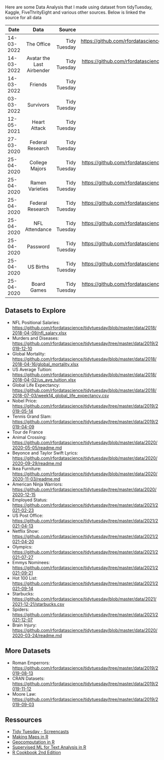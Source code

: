 Here are some Data Analysis that I made using dataset from tidyTuesday, Kaggle, FiveThrityEight 
and various other sources. Below is linked the source for all data

| Date        | Data                      | Source                    | Link                                                                             |
| ----------- | :----------------------:  | ------------------------: | ---------------------------:                                                     |
| 14-03-2022  | The Office                | Tidy Tuesday              | https://github.com/rfordatascience/tidytuesday/blob/master/data/2020/2020-03-17/ |
| 14-03-2022  | Avatar the Last Airbender | Tidy Tuesday              | https://github.com/rfordatascience/tidytuesday/tree/master/data/2020/2020-08-11  |
| 14-03-2022  | Friends                   | Tidy Tuesday              |                                                                                  |
| 03-03-2022  | Survivors                 | Tidy Tuesday              |                                                                                  |
| 12-05-2021  | Heart Attack              | Tidy Tuesday              |                                                                                  |
| 27-03-2020  | Federal Research          | Tidy Tuesday              |                                                                                  |
| 25-04-2020  | College Majors            | Tidy Tuesday              | https://github.com/rfordatascience/tidytuesday/tree/master/data/2018/2018-10-16  |
| 25-04-2020  | Ramen Varieties           | Tidy Tuesday              | https://github.com/rfordatascience/tidytuesday/tree/master/data/2018/2018-10-02  |
| 25-04-2020  | Federal Research          | Tidy Tuesday              | https://github.com/rfordatascience/tidytuesday/tree/master/data/2019/2019-02-12  |
| 25-04-2020  | NFL Attendance            | Tidy Tuesday              | https://github.com/rfordatascience/tidytuesday/tree/master/data/2020/2020-02-04  |
| 25-04-2020  | Password                  | Tidy Tuesday              | https://github.com/rfordatascience/tidytuesday/tree/master/data/2020/2020-01-14  |
| 25-04-2020  | US Births                 | Tidy Tuesday              | https://github.com/rfordatascience/tidytuesday/tree/master/data/2020/2020-01-14  |
| 25-04-2020  | Board Games               | Tidy Tuesday              | https://github.com/rfordatascience/tidytuesday/tree/master/data/2019/2019-03-12  |


## Datasets to Explore

- NFL Positional Salaries: https://github.com/rfordatascience/tidytuesday/blob/master/data/2018/2018-04-09/nfl_salary.xlsx
- Murders and Diseases: https://github.com/rfordatascience/tidytuesday/tree/master/data/2019/2019-12-10
- Global Mortality: https://github.com/rfordatascience/tidytuesday/blob/master/data/2018/2018-04-16/global_mortality.xlsx
- US Average Tuition: https://github.com/rfordatascience/tidytuesday/blob/master/data/2018/2018-04-02/us_avg_tuition.xlsx
- Global Life Expectancy: https://github.com/rfordatascience/tidytuesday/blob/master/data/2018/2018-07-03/week14_global_life_expectancy.csv
- Nobel Price: https://github.com/rfordatascience/tidytuesday/tree/master/data/2019/2019-05-14
- Tennis Grand Slam: https://github.com/rfordatascience/tidytuesday/tree/master/data/2019/2019-04-09
- Tour de France
- Animal Crossing: https://github.com/rfordatascience/tidytuesday/blob/master/data/2020/2020-05-05/readme.md
- Beyonce and Taylor Swift Lyrics: https://github.com/rfordatascience/tidytuesday/blob/master/data/2020/2020-09-29/readme.md
- Ikea Furniture: https://github.com/rfordatascience/tidytuesday/blob/master/data/2020/2020-11-03/readme.md
- American Ninja Warriors: https://github.com/rfordatascience/tidytuesday/tree/master/data/2020/2020-12-15
- Employed Status: https://github.com/rfordatascience/tidytuesday/tree/master/data/2021/2021-02-23
- US Post Office: https://github.com/rfordatascience/tidytuesday/tree/master/data/2021/2021-04-13
- Netflix Show: https://github.com/rfordatascience/tidytuesday/tree/master/data/2021/2021-04-20
- Olympics: https://github.com/rfordatascience/tidytuesday/tree/master/data/2021/2021-07-27
- Emmys Nominees: https://github.com/rfordatascience/tidytuesday/tree/master/data/2021/2021-09-21
- Hot 100 List: https://github.com/rfordatascience/tidytuesday/tree/master/data/2021/2021-09-14
- Starbucks: https://github.com/rfordatascience/tidytuesday/blob/master/data/2021/2021-12-21/starbucks.csv
- Spiders: https://github.com/rfordatascience/tidytuesday/tree/master/data/2021/2021-12-07
- Brain Injury: https://github.com/rfordatascience/tidytuesday/blob/master/data/2020/2020-03-24/readme.md


## More Datasets

- Roman Emperrors: https://github.com/rfordatascience/tidytuesday/tree/master/data/2019/2019-08-13
- CRAN Datasets: https://github.com/rfordatascience/tidytuesday/tree/master/data/2019/2019-11-12
- Moore Law: https://github.com/rfordatascience/tidytuesday/tree/master/data/2019/2019-09-03


## Ressources

- [Tidy Tuesday - Screencasts](https://github.com/dgrtwo/data-screencasts)
- [Making Maps in R](https://github.com/rfordatascience/tidytuesday/tree/master/data/2021/2021-11-02)
- [Geocomputation in R](https://geocompr.robinlovelace.net/adv-map.html)
- [Supervised ML for Text Analysis in R](https://smltar.com/)
- [R Cookbook 2nd Edition](https://rc2e.com/)

